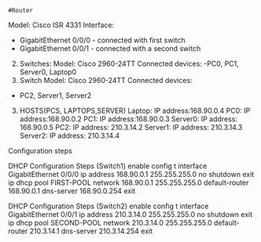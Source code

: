     #Router
Model: Cisco ISR 4331
Interface: 
- GigabitEthernet 0/0/0 - connected with first switch
- GigabitEthernet 0/0/1 - connected with a second switch

2. Switches:
Model: Cisco 2960-24TT 
Connected devices:
-PC0, PC1, Server0, Laptop0
2. Switch
Model: Cisco 2960-24TT
Connected devices:
- PC2, Server1, Server2

3. HOSTS(PCS, LAPTOPS,SERVER)
Laptop:
IP address:168.90.0.4
PC0:
IP address:168.90.0.2
PC1:
IP address:168.90.0.3
Server0:
IP address: 168.90.0.5
PC2:
IP address: 210.3.14.2
Server1:
IP address: 210.3.14.3
Server2:
IP address: 210.3.14.4

Configuration steps

DHCP Configuration Steps (Switch1)
enable 
config t
interface GigabitEthernet 0/0/0
ip address 168.90.0.1 255.255.255.0
no shutdown 
exit
ip dhcp pool FIRST-POOL 
network 168.90.0.1 255.255.255.0
default-router 168.90.0.1 
dns-server 168.90.0.254
exit

DHCP Configuration Steps (Switch2)
enable 
config t
interface GigabitEthernet 0/0/1
ip address 210.3.14.0 255.255.255.0
no shutdown 
exit
ip dhcp pool SECOND-POOL 
network 210.3.14.0 255.255.255.0
default-router 210.3.14.1
dns-server 210.3.14.254
exit



